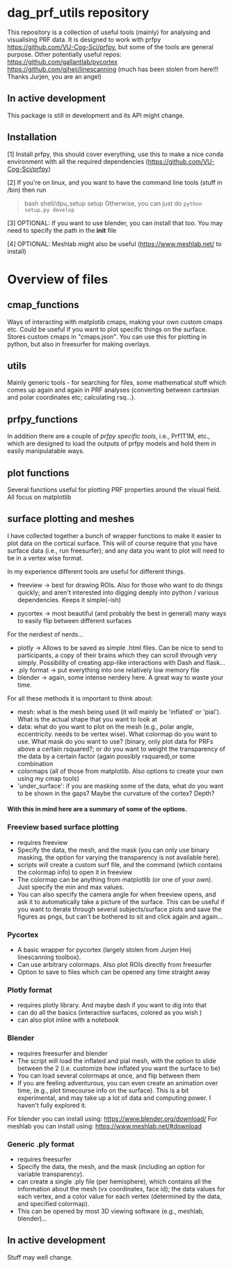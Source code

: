 # dag_prf_utils repository
This repository is a collection of useful tools (mainly) for analysing and visualising PRF data. It is designed to work with prfpy https://github.com/VU-Cog-Sci/prfpy, but some of the tools are general purpose.
Other potentially useful repos:
https://github.com/gallantlab/pycortex
https://github.com/gjheij/linescanning (much has been stolen from here!!! Thanks Jurjen, you are an angel)


## In active development
This package is still in development and its API might change. 

## Installation 
[1] Install prfpy, this should cover everything, use this to make a nice conda environment with all the required dependencies (https://github.com/VU-Cog-Sci/prfpy)

[2] If you're on linux, and you want to have the command line tools (stuff in /bin) then run
> bash shell/dpu_setup setup
Otherwise, you can just do `python setup.py develop`

[3] OPTIONAL: If you want to use blender, you can install that too. You may need to specify the path in the __init__ file

[4] OPTIONAL: Meshlab might also be useful (https://www.meshlab.net/ to install)


# Overview of files 

## cmap_functions
Ways of interacting  with matplotib cmaps, making your own custom cmaps etc. Could be useful if you want to plot specific things on the surface. Stores custom cmaps in "cmaps.json". You can use this for plotting in python, but also in freesurfer for making overlays. 

## utils
Mainly generic tools - for searching for files, some mathematical stuff which comes up again and again in PRF analyses (converting between cartesian and polar coordinates etc; calculating rsq...).

## prfpy_functions
In addition there are a couple of *prfpy specific tools*, i.e., Prf1T1M, etc., which are designed to load the outputs of prfpy models and hold them in easily manipulatable ways.

## plot functions
Several functions useful for plotting PRF properties around the visual field. All focus on matplotlib

## surface plotting and meshes

I have collected together a bunch of wrapper functions to make it easier to plot data on the cortical surface. This will of course require that you have surface data (i.e., run freesurfer); and any data you want to plot will need to be in a vertex wise format. 

In my experience different tools are useful for different things. 
* freeview -> best for drawing ROIs. Also for those who want to do things quickly; and aren't interested into digging deeply into python / various dependencies. Keeps it simple(-ish)

* pycortex -> most beautiful (and probably the best in general) many ways to easily flip between different surfaces

For the nerdiest of nerds... 
* plotly -> Allows to be saved as simple .html files. Can be nice to send to participants, a copy of their brains which they can scroll through very simply. Possibility of creating app-like interactions with Dash and flask... 
* .ply format -> put everything into one relatively low memory file
* blender -> again, some intense nerdery here. A great way to waste your time. 


For all these methods it is important to think about:
* mesh: what is the mesh being used (it will mainly be 'inflated' or 'pial'). What is the actual shape that you want to look at 
* data: what do you want to plot on the mesh (e.g., polar angle, eccentricity. needs to be vertex wise). What colormap do you want to use. What mask do you want to use? (binary, only plot data for PRFs above a certain rsquared?; or do you want to weight the transparency of the data by a certain factor (again possibly rsquared),or some combination
* colormaps (all of those from matplotlib. Also options to create your own using my cmap tools)
* 'under_surface': if you are masking some of the data, what do you want to be shown in the gaps? Maybe the curvature of the cortex? Depth?

#### With this in mind here are a summary of some of the options. 

### Freeview based surface plotting
* requires freeview 
* Specify the data, the mesh, and the mask (you can only use binary masking, the option for varying the transparency is not available here). 
* scripts will create a custom surf file, and the command (which contains the colormap info) to open it in freeview
* The colormap can be anything from matplotlib (or one of your own). Just specify the min and max values. 
* You can also specify the camera angle for when freeview opens, and ask it to automatically take a picture of the surface. This can be useful if you want to iterate through several subjects/surface plots and save the figures as pngs, but can't be bothered to sit and click again and again... 

### Pycortex
* A basic wrapper for pycortex (largely stolen from Jurjen Heij linescanning toolbox). 
* Can use arbitrary colormaps. Also plot ROIs directly from freesurfer
* Option to save to files which can be opened any time straight away 

### Plotly format
* requires plotly library. And maybe dash if you want to dig into that
* can do all the basics (interactive surfaces, colored as you wish )
* can also plot inline with a notebook

### Blender
* requires freesurfer and blender
* The script will load the inflated and pial mesh, with the option to slide between the 2 (i.e. customize how inflated you want the surface to be)
* You can load several colormaps at once, and flip between them 
* If you are feeling adventurous, you can even create an animation over time, (e.g., plot timecourse info on the surface). This is a bit experimental, and may take up a lot of data and computing power. I haven't fully explored it. 

For blender you can install using: https://www.blender.org/download/
For meshlab you can install using: https://www.meshlab.net/#download

### Generic .ply format
* requires freesurfer 
* Specify the data, the mesh, and the mask (including an option for variable transparency). 
* can create a single .ply file (per hemisphere), which contains all the information about the mesh (vx coordinates, face id); the data values for each vertex, and a color value for each vertex (determined by the data, and specified colormap). 
* This can be opened by most 3D viewing software (e.g., meshlab, blender)...



## In active development
Stuff may well change. 


